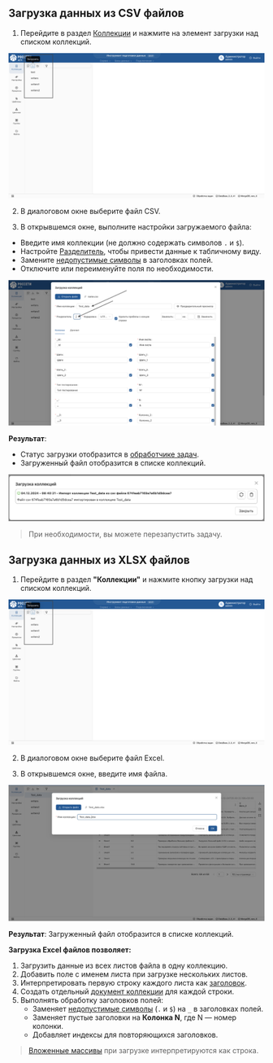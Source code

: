 ## Загрузка данных из CSV файлов

1. Перейдите в раздел [Коллекции](# "Раздел системы, в котором хранятся загруженные и обработанные данные") и нажмите на элемент загрузки над списком коллекций.

![Импорт файла формата CSV](../images/3_Collection/3_1_Import_file/1_import_file_element.png)

<ol start="2">
  <li>
    В диалоговом окне выберите файл CSV.
  </li>
</ol>

<ol start="3">
  <li>
    В открывшемся окне, выполните настройки загружаемого файла:
  </li>
</ol>

* Введите имя коллекции (не должно содержать символов `.` и `$`). 
* Настройте [Разделитель](# "Символ, используемый для разделения значений в строках CSV (например, запятая, точка с запятой или табуляция)"), чтобы привести данные к табличному виду. 
* Замените [недопустимые символы](# "Символы, которые запрещены для использования в заголовках полей") в заголовках полей. 
* Отключите или переименуйте поля по необходимости.

![Окно импорта файлов](../images/3_Collection/3_1_Import_file/2_import_file_window.png) 

**Результат**:  
* Статус загрузки отобразится в [обработчике задач](# "Система, отображающая текущий статус выполнения операций").
* Загруженный файл отобразится в списке коллекций.

![Статусное окно](../images/3_Collection/3_1_Import_file/3_status_window.png)

> При необходимости, вы можете перезапустить задачу.

## Загрузка данных из XLSX файлов

1. Перейдите в раздел **"Коллекции"** и нажмите кнопку загрузки над списком коллекций.

![Элемент загрузки](../images/3_Collection/3_1_Import_file/1_import_file_element.png)

<ol start="2">
  <li>
    В диалоговом окне выберите файл Excel.
  </li>
</ol>

<ol start="3">
  <li>
    В открывшемся окне, введите имя файла.
  </li>
</ol>

![Окно загрузки файлов XSLX](../images/3_Collection/3_1_Import_file/4_import_xslx_file_window.png)

**Результат**:
Загруженный файл отобразится в списке коллекций.

**Загрузка Excel файлов позволяет:**

1. Загрузить данные из всех листов файла в одну коллекцию.
2. Добавить поле с именем листа при загрузке нескольких листов.
3. Интерпретировать первую строку каждого листа как [заголовок](# "Первая строка на листе Excel, содержащая названия колонок").
4. Создать отдельный [документ коллекции](# "Единичная запись в коллекции, соответствующая одной строке в исходной таблице") для каждой строки.
5. Выполнять обработку заголовков полей:
   - Заменяет [недопустимые символы](# "Символы, которые запрещены для использования в заголовках полей") (`.` и `$`) на `_` в заголовках полей.
   - Заменяет пустые заголовки на **Колонка N**, где N — номер колонки.
   - Добавляет индексы для повторяющихся заголовков.

> [Вложенные массивы](# "Структуры данных в формате списка, представленные внутри одного поля") при загрузке интерпретируются как строка.
